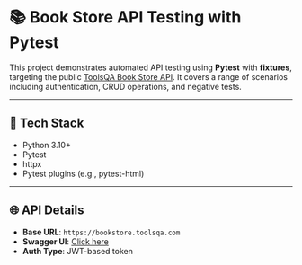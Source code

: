 # 📚 Book Store API Testing with Pytest

This project demonstrates automated API testing using **Pytest** with **fixtures**, targeting the public [ToolsQA Book Store API](https://bookstore.toolsqa.com/swagger/). 
It covers a range of scenarios including authentication, CRUD operations, and negative tests.

---

## 🔧 Tech Stack

- Python 3.10+
- Pytest
- httpx
- Pytest plugins (e.g., pytest-html)

---

## 🌐 API Details

- **Base URL**: `https://bookstore.toolsqa.com`
- **Swagger UI**: [Click here](https://bookstore.toolsqa.com/swagger/)
- **Auth Type**: JWT-based token
